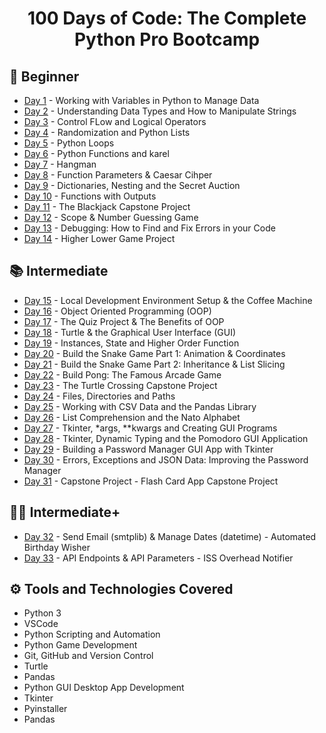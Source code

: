 <h1 align="center">100 Days of Code: The Complete Python Pro Bootcamp
</h1>

## 🔰 Beginner 
- [Day 1](https://github.com/a092devs/100-days-of-python/tree/master/day001) - Working with Variables in Python to Manage Data
- [Day 2](https://github.com/a092devs/100-days-of-python/tree/master/day002) - Understanding Data Types and How to Manipulate Strings
- [Day 3](https://github.com/a092devs/100-days-of-python/tree/master/day003) - Control FLow and Logical Operators
- [Day 4](https://github.com/a092devs/100-days-of-python/tree/master/day004) - Randomization and Python Lists
- [Day 5](https://github.com/a092devs/100-days-of-python/tree/master/day005) - Python Loops
- [Day 6](https://github.com/a092devs/100-days-of-python/tree/master/day006) - Python Functions and karel
- [Day 7](https://github.com/a092devs/100-days-of-python/tree/master/day007) - Hangman
- [Day 8](https://github.com/a092devs/100-days-of-python/tree/master/day008) - Function Parameters & Caesar Cihper
- [Day 9](https://github.com/a092devs/100-days-of-python/tree/master/day009) - Dictionaries, Nesting and the Secret Auction
- [Day 10](https://github.com/a092devs/100-days-of-python/tree/master/day010) - Functions with Outputs
- [Day 11](https://github.com/a092devs/100-days-of-python/tree/master/day011) - The Blackjack Capstone Project
- [Day 12](https://github.com/a092devs/100-days-of-python/tree/master/day012) - Scope & Number Guessing Game
- [Day 13](https://github.com/a092devs/100-days-of-python/tree/master/day013) - Debugging: How to Find and Fix Errors in your Code
- [Day 14](https://github.com/a092devs/100-days-of-python/tree/master/day014) - Higher Lower Game Project

## 📚 Intermediate
- [Day 15](https://github.com/a092devs/100-days-of-python/tree/master/day015) - Local Development Environment Setup & the Coffee Machine
- [Day 16](https://github.com/a092devs/100-days-of-python/tree/master/day016) - Object Oriented Programming (OOP)
- [Day 17](https://github.com/a092devs/100-days-of-python/tree/master/day017) - The Quiz Project & The Benefits of OOP
- [Day 18](https://github.com/a092devs/100-days-of-python/tree/master/day018) - Turtle & the Graphical User Interface (GUI)
- [Day 19](https://github.com/a092devs/100-days-of-python/tree/master/day019) - Instances, State and Higher Order Function
- [Day 20](https://github.com/a092devs/100-days-of-python/tree/master/day020) - Build the Snake Game Part 1: Animation & Coordinates
- [Day 21](https://github.com/a092devs/100-days-of-python/tree/master/day021) - Build the Snake Game Part 2: Inheritance & List Slicing
- [Day 22](https://github.com/a092devs/100-days-of-python/tree/master/day022) - Build Pong: The Famous Arcade Game
- [Day 23](https://github.com/a092devs/100-days-of-python/tree/master/day023) - The Turtle Crossing Capstone Project
- [Day 24](https://github.com/a092devs/100-days-of-python/tree/master/day024) - Files, Directories and Paths
- [Day 25](https://github.com/a092devs/100-days-of-python/tree/master/day025) - Working with CSV Data and the Pandas Library
- [Day 26](https://github.com/a092devs/100-days-of-python/tree/master/day026) - List Comprehension and the Nato Alphabet
- [Day 27](https://github.com/a092devs/100-days-of-python/tree/master/day027) - Tkinter, *args, **kwargs and Creating GUI Programs
- [Day 28](https://github.com/a092devs/100-days-of-python/tree/master/day028) - Tkinter, Dynamic Typing and the Pomodoro GUI Application
- [Day 29](https://github.com/a092devs/100-days-of-python/tree/master/day029) - Building a Password Manager GUI App with Tkinter
- [Day 30](https://github.com/a092devs/100-days-of-python/tree/master/day030) - Errors, Exceptions and JSON Data: Improving the Password Manager
- [Day 31](https://github.com/a092devs/100-days-of-python/tree/master/day031) - Capstone Project - Flash Card App Capstone Project

## 👨‍💻 Intermediate+
- [Day 32](https://github.com/a092devs/100-days-of-python/tree/master/day032) - Send Email (smtplib) & Manage Dates (datetime) - Automated Birthday Wisher
- [Day 33](https://github.com/a092devs/100-days-of-python/tree/master/day033) - API Endpoints & API Parameters - ISS Overhead Notifier

## ⚙ Tools and Technologies Covered
- Python 3
- VSCode
- Python Scripting and Automation
- Python Game Development
- Git, GitHub and Version Control
- Turtle
- Pandas
- Python GUI Desktop App Development
- Tkinter
- Pyinstaller
- Pandas
